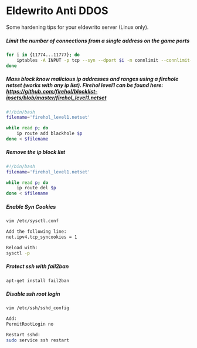 # Eldewrito Anti DDOS
Some hardening tips for your eldewrito server (Linux only).


##### Limit the number of connections from a single address on the game ports
```bash
for i in {11774...11777}; do 
    iptables -A INPUT -p tcp --syn --dport $i -m connlimit --connlimit-above 3 -j DROP;
done
```




##### Mass block know malicious ip addresses and ranges using a firehole netset (works with any ip list). Firehol level1 can be found here: https://github.com/firehol/blocklist-ipsets/blob/master/firehol_level1.netset
```bash
#!/bin/bash
filename='firehol_level1.netset'

while read p; do
    ip route add blackhole $p
done < $filename
```




##### Remove the ip block list
```bash
#!/bin/bash
filename='firehol_level1.netset'

while read p; do
    ip route del $p
done < $filename
```




##### Enable Syn Cookies
```bash
vim /etc/sysctl.conf

Add the following line:
net.ipv4.tcp_syncookies = 1

Reload with:
sysctl -p
```




##### Protect ssh with fail2ban
```bash
apt-get install fail2ban
```




##### Disable ssh root login

```bash
vim /etc/ssh/sshd_config

Add:
PermitRootLogin no

Restart sshd:
sudo service ssh restart
```
